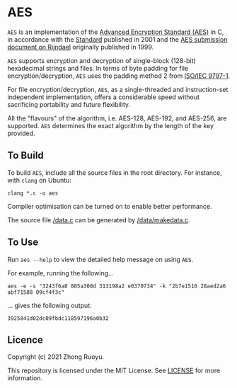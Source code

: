 # AES

`AES` is an implementation of the [Advanced Encryption Standard (AES)](https://en.wikipedia.org/wiki/Advanced_Encryption_Standard) in C, in accordance with the [Standard](https://nvlpubs.nist.gov/nistpubs/FIPS/NIST.FIPS.197.pdf) published in 2001 and the [AES submission document on Rijndael](https://csrc.nist.gov/csrc/media/projects/cryptographic-standards-and-guidelines/documents/aes-development/rijndael-ammended.pdf) originally published in 1999.

`AES` supports encryption and decryption of single-block (128-bit) hexadecimal strings and files. In terms of byte padding for file encryption/decryption, `AES` uses the padding method 2 from [ISO/IEC 9797-1](https://en.wikipedia.org/wiki/ISO/IEC_9797-1).

For file encryption/decryption, `AES`, as a single-threaded and instruction-set independent implementation, offers a considerable speed without sacrificing portability and future flexibility.

All the "flavours" of the algorithm, i.e. AES-128, AES-192, and AES-256, are supported. `AES` determines the exact algorithm by the length of the key provided.

## To Build

To build `AES`, include all the source files in the root directory. For instance, with `clang` on Ubuntu:

```
clang *.c -o aes
``` 

Compiler optimisation can be turned on to enable better performance.

The source file [/data.c](/data.c) can be generated by [/data/makedata.c](/data/makedata.c).

## To Use

Run `aes --help` to view the detailed help message on using `AES`.

For example, running the following...

```
aes -e -s "3243f6a8 885a308d 313198a2 e0370734" -k "2b7e1516 28aed2a6 abf71588 09cf4f3c"
```

... gives the following output:

```
3925841d02dc09fbdc118597196a0b32
```

## Licence

Copyright (c) 2021 Zhong Ruoyu.

This repository is licensed under the MIT License. See [LICENSE](/LICENSE) for more information.
